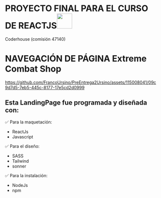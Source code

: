 <h1>PROYECTO FINAL PARA EL CURSO DE REACTJS<img src="public/react.jpg" width="50px"></h1>
<p>Coderhouse (comisión 47140)</p>

# NAVEGACIÓN DE PÁGINA Extreme Combat Shop

https://github.com/FrancoUrsino/PreEntrega2Ursino/assets/115008041/09c9d7d5-7eb5-445c-8177-17e5cd2d0999

<h2>Esta LandingPage fue programada y diseñada con:</h2>

✅ Para la maquetación:
- ReactJs
- Javascript

✅ Para el diseño:
- SASS
- Tailwind
- sonner

✅ Para la instalación:
- NodeJs
- npm
